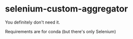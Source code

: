 # selenium-custom-aggregator
You definitely don't need it.

Requirements are for conda (but there's only Selenium)
